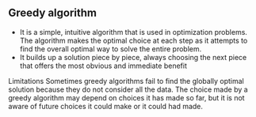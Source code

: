 ## Greedy algorithm 

- It is a simple, intuitive algorithm that is used in optimization problems. The algorithm makes the optimal choice at each step as it attempts to find the overall optimal way to solve the entire problem. 
- It builds up a solution piece by piece, always choosing the next piece that offers the most obvious and immediate benefit

Limitations
Sometimes greedy algorithms fail to find the globally optimal solution because they do not consider all the data. The choice made by a greedy algorithm may depend on choices it has made so far, but it is not aware of future choices it could make or it could had made.